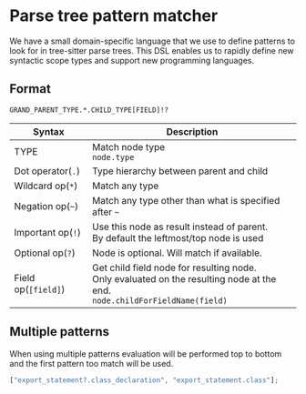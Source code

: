# Parse tree pattern matcher

We have a small domain-specific language that we use to define patterns to look for in tree-sitter parse trees. This DSL enables us to rapidly define new syntactic scope types and support new programming languages.

## Format

`GRAND_PARENT_TYPE.*.CHILD_TYPE[FIELD]!?`

| Syntax              | Description                                                                                                                     |
| ------------------- | ------------------------------------------------------------------------------------------------------------------------------- |
| TYPE                | Match node type<br/>`node.type`                                                                                                  |
| Dot operator(`.`)   | Type hierarchy between parent and child                                                                                         |
| Wildcard op(`*`)    | Match any type                                                                                                                  |
| Negation op(`~`)    | Match any type other than what is specified after `~`                                                                           |
| Important op(`!`)   | Use this node as result instead of parent.<br/>By default the leftmost/top node is used                                          |
| Optional op(`?`)    | Node is optional. Will match if available.                                                                                      |
| Field op(`[field]`) | Get child field node for resulting node.<br/>Only evaluated on the resulting node at the end.<br/>`node.childForFieldName(field)` |

## Multiple patterns

When using multiple patterns evaluation will be performed top to bottom and the first pattern too match will be used.

```js
["export_statement?.class_declaration", "export_statement.class"];
```
